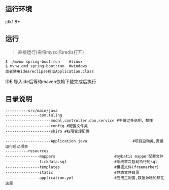 ## 运行环境
jdk1.8+

## 运行
>直接运行(需将mysql和redis打开)
    
    $ ./mvnw spring-boot:run    #linux
    $ mvnw.cmd spring-boot:run  #windows
    或者使用idea/eclipse启动Application.class
    
    
IDE 导入ide后等待maven依赖下载完成后执行

## 目录说明
    ----------src/main/java
    ---------------com.tuling
    --------------------modal,controller,dao,service #不做过多说明，都懂
    --------------------config #配置文件类
    --------------------shiro #权限管理配置
    --------------------
    --------------------Application.java                    #项目启动类,直接运行启动项目
    ----------resources
    ---------------mappers                          #mybatis mapper配置文件
    ---------------tickdata.sql                     #系统首次启动执行的sql
    ---------------templates                        #模板文件(freemarker)
    ---------------static                           #静态文件目录
    ---------------application.yml                  #应用主配置,数据源啥的都在这里
